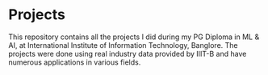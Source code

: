 # Projects
This repository contains all the projects I did during my PG Diploma in ML &amp; AI, at International Institute of Information Technology, Banglore.
The projects were done using real industry data provided by IIIT-B and have numerous applications in various fields. 
